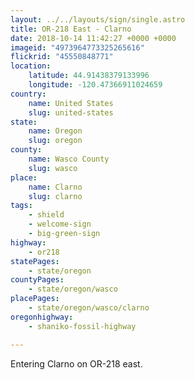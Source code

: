 ```yaml
---
layout: ../../layouts/sign/single.astro
title: OR-218 East - Clarno
date: 2018-10-14 11:42:27 +0000 +0000
imageid: "4973964773325265616"
flickrid: "45550848771"
location:
    latitude: 44.91438379133996
    longitude: -120.47366911024659
country:
    name: United States
    slug: united-states
state:
    name: Oregon
    slug: oregon
county:
    name: Wasco County
    slug: wasco
place:
    name: Clarno
    slug: clarno
tags:
    - shield
    - welcome-sign
    - big-green-sign
highway:
    - or218
statePages:
    - state/oregon
countyPages:
    - state/oregon/wasco
placePages:
    - state/oregon/wasco/clarno
oregonhighway:
    - shaniko-fossil-highway

---
```

Entering Clarno on OR-218 east.